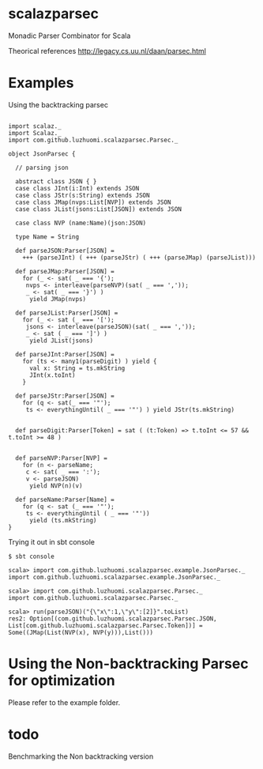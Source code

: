 scalazparsec
============

Monadic Parser Combinator for Scala 

Theorical references 
http://legacy.cs.uu.nl/daan/parsec.html

Examples
===========
Using the backtracking parsec

```

import scalaz._
import Scalaz._
import com.github.luzhuomi.scalazparsec.Parsec._

object JsonParsec {

  // parsing json
	      
  abstract class JSON { }
  case class JInt(i:Int) extends JSON
  case class JStr(s:String) extends JSON
  case class JMap(nvps:List[NVP]) extends JSON
  case class JList(jsons:List[JSON]) extends JSON

  case class NVP (name:Name)(json:JSON) 

  type Name = String
  
  def parseJSON:Parser[JSON] = 
    +++ (parseJInt) ( +++ (parseJStr) ( +++ (parseJMap) (parseJList)))

  def parseJMap:Parser[JSON] = 
    for (_ <- sat( _ === '{');
	 nvps <- interleave(parseNVP)(sat( _ === ','));
	 _ <- sat( _ === '}') )
      yield JMap(nvps)

  def parseJList:Parser[JSON] =
    for (_ <- sat (_ === '[');
	 jsons <- interleave(parseJSON)(sat( _ === ','));
	 _ <- sat ( _ === ']') ) 
      yield JList(jsons)

  def parseJInt:Parser[JSON] =
    for (ts <- many1(parseDigit) ) yield {
      val x: String = ts.mkString
      JInt(x.toInt)
    }
  
  def parseJStr:Parser[JSON] = 
    for (q <- sat(_ === '"');
	 ts <- everythingUntil( _ === '"') ) yield JStr(ts.mkString) 


  def parseDigit:Parser[Token] = sat ( (t:Token) => t.toInt <= 57 && t.toInt >= 48 )
    

  def parseNVP:Parser[NVP] = 
    for (n <- parseName;
	 c <- sat( _ === ':');
	 v <- parseJSON) 
      yield NVP(n)(v)

  def parseName:Parser[Name] = 
    for (q <- sat (_ === '"');
	 ts <- everythingUntil ( _ === '"'))
      yield (ts.mkString)
}
```

Trying it out in sbt console
```
$ sbt console

scala> import com.github.luzhuomi.scalazparsec.example.JsonParsec._
import com.github.luzhuomi.scalazparsec.example.JsonParsec._

scala> import com.github.luzhuomi.scalazparsec.Parsec._
import com.github.luzhuomi.scalazparsec.Parsec._

scala> run(parseJSON)("{\"x\":1,\"y\":[2]}".toList)
res2: Option[(com.github.luzhuomi.scalazparsec.Parsec.JSON, List[com.github.luzhuomi.scalazparsec.Parsec.Token])] = Some((JMap(List(NVP(x), NVP(y))),List()))
```


Using the Non-backtracking Parsec for optimization
============
Please refer to the example folder.

todo
============
Benchmarking the Non backtracking version 
